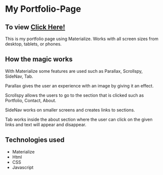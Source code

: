 # My Portfolio-Page
## To view [Click Here!](https://josemm83.github.io/Portfolio-Page/)
This is my portfolio page using Materialize. 
Works with all screen sizes from desktop, tablets, or phones.

## How the magic works
With Materialize some features are used such as Parallax, Scrollspy, SideNav, Tab.

Parallax gives the user an experience with an image by giving it an effect.

Scrollspy allows the users to go to the section that is clicked such as Portfolio, Contact, About. 

SideNav works on smaller screens and creates links to sections.

Tab works inside the about section where the user can click on the given links and text will appear and disappear.

## Technologies used
- Materialize
- Html
- CSS
- Javascript
